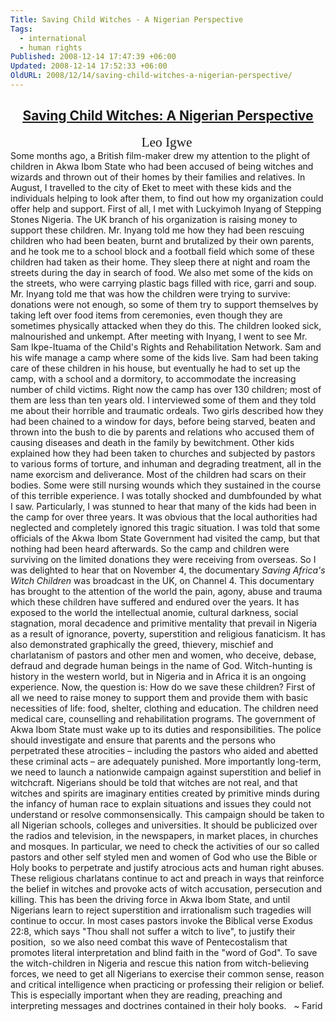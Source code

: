```yaml
---
Title: Saving Child Witches - A Nigerian Perspective
Tags:
  - international
  - human rights
Published: 2008-12-14 17:47:39 +06:00
Updated: 2008-12-14 17:52:33 +06:00
OldURL: 2008/12/14/saving-child-witches-a-nigerian-perspective/
---
```



<h2 align="center"><u><a rel="bookmark" target="_blank" href="https://barthsnotes.wordpress.com/2008/12/12/saving-child-witches-a-nigerian-perspective/" onclick="return top.js.OpenExtLink(window,event,this)" title="Saving Child Witches: A Nigerian Perspective">Saving Child Witches: A Nigerian Perspective</a></u></h2>
<p align="center" style="margin: 0in 0in 0pt" class="MsoNormal"><span style="font-size: 16pt"><font face="Times New Roman">Leo Igwe</font></span> </p>
Some months ago, a British film-maker drew my attention to the plight of children in Akwa Ibom State who had been accused of being witches and wizards and thrown out of their homes by their families and relatives. In August, I travelled to the city of Eket to meet with these kids and the individuals helping to look after them, to find out how my organization could offer help and support.
First of all, I met with Luckyimoh Inyang of Stepping Stones Nigeria. The UK branch of his organization is raising money to support these children. Mr. Inyang told me how they had been rescuing children who had been beaten, burnt and brutalized by their own parents, and he took me to a school block and a football field which some of these children had taken as their home. They sleep there at night and roam the streets during the day in search of food. We also met some of the kids on the streets, who were carrying plastic bags filled with rice, garri and soup. Mr. Inyang told me that was how the children were trying to survive: donations were not enough, so some of them try to support themselves by taking left over food items from ceremonies, even though they are sometimes physically attacked when they do this. The children looked sick, malnourished and unkempt.<script>    <!-- D(["mb","\u003cbr\u003e\nAfter meeting with Inyang, I went to see Mr. Sam Ikpe-Ituama of the Child\u0026#39;s Rights and Rehabilitation Network. Sam and his wife manage a camp where some of the kids live. Sam had been taking care of these children in his house, but eventually he had to set up the camp, with a school and a dormitory, to accommodate the increasing number of child victims. Right now the camp has over 130 children; most of them are less than ten years old. I interviewed some of them and they told me about their horrible and traumatic ordeals. Two girls described how they had been chained to a window for days, before being starved, beaten and thrown into the bush to die by parents and relations who accused them of causing diseases and death in the family by bewitchment. Other kids explained how they had been taken to churches and subjected by pastors to various forms of torture, and inhuman and degrading treatment, all in the name exorcism and deliverance. Most of the children had scars on their bodies. Some were still nursing wounds which they sustained in the course of this terrible experience. I was totally shocked and dumbfounded by what I saw. Particularly, I was stunned to hear that many of the kids had been in the camp for over three years. It was obvious that the local authorities had neglected and completely ignored this tragic situation. I was told that some officials of the Akwa Ibom State Government had visited the camp, but that nothing had been heard afterwards. So the camp and children were surviving on the limited donations they were receiving from overseas.\u003cbr\u003e\nSo I was delighted to hear that on November 4, the documentary \u003cem\u003eSaving Africa\u0026#39;s Witch Children\u003c/em\u003e was broadcast in the UK, on Channel 4. This documentary has brought to the attention of the world the pain, agony, abuse and trauma which these children have suffered and endured over the years. It has exposed to the world the intellectual anomie, cultural darkness, social stagnation, moral decadence and primitive mentality that prevail in Nigeria as a result of ignorance, poverty, superstition and religious fanaticism. It has also demonstrated graphically the greed, thievery, mischief and charlatanism of pastors and other men and women, who deceive, debase, defraud and degrade human beings in the name of God. Witch-hunting is history in the western world, but in Nigeria and in Africa it is an ongoing experience.",1] );  //--></script>
After meeting with Inyang, I went to see Mr. Sam Ikpe-Ituama of the Child's Rights and Rehabilitation Network. Sam and his wife manage a camp where some of the kids live. Sam had been taking care of these children in his house, but eventually he had to set up the camp, with a school and a dormitory, to accommodate the increasing number of child victims. Right now the camp has over 130 children; most of them are less than ten years old. I interviewed some of them and they told me about their horrible and traumatic ordeals. Two girls described how they had been chained to a window for days, before being starved, beaten and thrown into the bush to die by parents and relations who accused them of causing diseases and death in the family by bewitchment. Other kids explained how they had been taken to churches and subjected by pastors to various forms of torture, and inhuman and degrading treatment, all in the name exorcism and deliverance. Most of the children had scars on their bodies. Some were still nursing wounds which they sustained in the course of this terrible experience. I was totally shocked and dumbfounded by what I saw. Particularly, I was stunned to hear that many of the kids had been in the camp for over three years. It was obvious that the local authorities had neglected and completely ignored this tragic situation. I was told that some officials of the Akwa Ibom State Government had visited the camp, but that nothing had been heard afterwards. So the camp and children were surviving on the limited donations they were receiving from overseas.
So I was delighted to hear that on November 4, the documentary <em>Saving Africa's Witch Children</em> was broadcast in the UK, on Channel 4. This documentary has brought to the attention of the world the pain, agony, abuse and trauma which these children have suffered and endured over the years. It has exposed to the world the intellectual anomie, cultural darkness, social stagnation, moral decadence and primitive mentality that prevail in Nigeria as a result of ignorance, poverty, superstition and religious fanaticism. It has also demonstrated graphically the greed, thievery, mischief and charlatanism of pastors and other men and women, who deceive, debase, defraud and degrade human beings in the name of God. Witch-hunting is history in the western world, but in Nigeria and in Africa it is an ongoing experience.<script>    <!-- D(["mb","\u003cbr\u003e\nNow, the question is: How do we save these children?\u003cbr\u003eFirst of all we need to raise money to support them and provide them with basic necessities of life: food, shelter, clothing and education. The children need medical care, counselling and rehabilitation programs. The government of Akwa Ibom State must wake up to its duties and responsibilities. The police should investigate and ensure that parents and the persons who perpetrated these atrocities – including the pastors who aided and abetted these criminal acts – are adequately punished.\u003cbr\u003e\nMore importantly long-term, we need to launch a nationwide campaign against superstition and belief in witchcraft. Nigerians should be told that witches are not real, and that witches and spirits are imaginary entities created by primitive minds during the infancy of human race to explain situations and issues they could not understand or resolve commonsensically. This campaign should be taken to all Nigerian schools, colleges and universities. It should be publicized over the radios and television, in the newspapers, in market places, in churches and mosques.\u003cbr\u003e\nIn particular, we need to check the activities of our so called pastors and other self styled men and women of God who use the Bible or Holy books to perpetrate and justify atrocious acts and human right abuses. These religious charlatans continue to act and preach in ways that reinforce the belief in witches and provoke acts of witch accusation, persecution and killing. This has been the driving force in Akwa Ibom State, and until Nigerians learn to reject superstition and irrationalism such tragedies will continue to occur.\u003cbr\u003e\nIn most cases pastors invoke the Biblical verse Exodus 22:8, which says \u0026quot;Thou shall not suffer a witch to live\u0026quot;, to justify their position,  so we also need combat this wave of Pentecostalism that promotes literal interpretation and blind faith in the \u0026quot;word of God\u0026quot;. To save the witch-children in Nigeria and rescue this nation from witch-believing forces, we need to get all Nigerians to exercise their common sense, reason and critical intelligence when practicing or professing their religion or belief. This is especially important when they are reading, preaching and interpreting messages and doctrines contained in their holy books.",1] );  //--></script>
Now, the question is: How do we save these children?
First of all we need to raise money to support them and provide them with basic necessities of life: food, shelter, clothing and education. The children need medical care, counselling and rehabilitation programs. The government of Akwa Ibom State must wake up to its duties and responsibilities. The police should investigate and ensure that parents and the persons who perpetrated these atrocities – including the pastors who aided and abetted these criminal acts – are adequately punished.
More importantly long-term, we need to launch a nationwide campaign against superstition and belief in witchcraft. Nigerians should be told that witches are not real, and that witches and spirits are imaginary entities created by primitive minds during the infancy of human race to explain situations and issues they could not understand or resolve commonsensically. This campaign should be taken to all Nigerian schools, colleges and universities. It should be publicized over the radios and television, in the newspapers, in market places, in churches and mosques.
In particular, we need to check the activities of our so called pastors and other self styled men and women of God who use the Bible or Holy books to perpetrate and justify atrocious acts and human right abuses. These religious charlatans continue to act and preach in ways that reinforce the belief in witches and provoke acts of witch accusation, persecution and killing. This has been the driving force in Akwa Ibom State, and until Nigerians learn to reject superstition and irrationalism such tragedies will continue to occur.
In most cases pastors invoke the Biblical verse Exodus 22:8, which says "Thou shall not suffer a witch to live", to justify their position,  so we also need combat this wave of Pentecostalism that promotes literal interpretation and blind faith in the "word of God". To save the witch-children in Nigeria and rescue this nation from witch-believing forces, we need to get all Nigerians to exercise their common sense, reason and critical intelligence when practicing or professing their religion or belief. This is especially important when they are reading, preaching and interpreting messages and doctrines contained in their holy books.<script>    <!-- D(["mb","\u003cbr\u003e\n\u003cbr\u003e\n\u003chr\u003e\n\u003cbr\u003e\n\u003cdiv\u003e\u003ca href\u003d\"https://clk.atdmt.com/AVE/go/onm00200471ave/direct/01/\" target\u003d\"_blank\" onclick\u003d\"return top.js.OpenExtLink(window,event,this)\"\u003e\u003c/a\u003e\u003cbr\u003e\n\u003chr\u003e\nConnect to the next generation of MSN Messenger  \u003ca href\u003d\"https://imagine-msn.com/messenger/launch80/default.aspx?locale\u003den-us\u0026amp;source\u003dwlmailtagline\" target\u003d\"_blank\" onclick\u003d\"return top.js.OpenExtLink(window,event,this)\"\u003eGet it now! \u003c/a\u003e\u003c/div\u003e\u003c/div\u003e\u003c/div\u003e\u003cbr\u003e",1] ); D(["mb","\u003cspan class\u003dsg\u003e\u003cbr clear\u003d\"all\"\u003e\n\u003cbr\u003e-- \u003cbr\u003e\u0026quot;I have come to the conclusion that one useless man is a disgrace, two are a law firm and three are called a Congress.\u0026quot; - John Adams, 1776.\u003cbr\u003e\n\u003c/span\u003e",0] ); D(["ce"]);  //--></script>
 
~ Farid